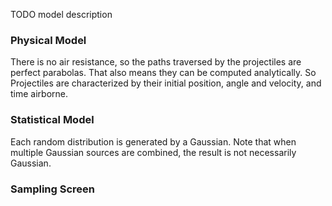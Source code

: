 TODO model description

### Physical Model

There is no air resistance, so the paths traversed by the projectiles are perfect parabolas. That also means they can
be computed analytically. So Projectiles are characterized by their initial position, angle and velocity, and time 
airborne.

### Statistical Model

Each random distribution is generated by a Gaussian. Note that when multiple Gaussian sources are combined, the result is 
not necessarily Gaussian. 

### Sampling Screen

